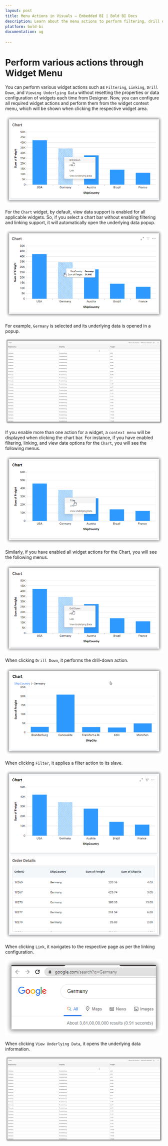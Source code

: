 ```yaml
---
layout: post
title: Menu Actions in Visuals – Embedded BI | Bold BI Docs
description: Learn about the menu actions to perform filtering, drill down, linking and view underlying data in Bold BI.
platform: bold-bi
documentation: ug

---
```


# Perform various actions through Widget Menu

You can perform various widget actions such as `Filtering`, `Linking`, `Drill Down`, and `Viewing Underlying Data` without resetting the properties or data configuration of widgets each time from Designer. Now, you can configure all required widget actions and perform them from the widget context menu, which will be shown when clicking the respective widget area.

![widget with all option](/static/assets/visualizing-data/working-with-widgets/images/widget_action_with_all_option.png)

For the `Chart` widget, by default, view data support is enabled for all applicable widgets. So, if you select a chart bar without enabling filtering and linking support, it will automatically open the underlying data popup.

![widget selection](/static/assets/visualizing-data/working-with-widgets/images/chart_widget_bar_selection.png)

For example, `Germany` is selected and its underlying data is opened in a popup.

![widget view data](/static/assets/visualizing-data/working-with-widgets/images/widget_action_view_data.png)

If you enable more than one action for a widget, a `context menu` will be displayed when clicking the chart bar. For instance, if you have enabled filtering, linking, and view date options for the `Chart`, you will see the following menus.

![widget action with limited menu data](/static/assets/visualizing-data/working-with-widgets/images/widget_action_limited_menu.png)

Similarly, if you have enabled all widget actions for the Chart, you will see the following menus.

![widget with all option](/static/assets/visualizing-data/working-with-widgets/images/widget_action_with_all_option.png)

When clicking `Drill Down`, it performs the drill-down action.

![chart drill down](/static/assets/visualizing-data/working-with-widgets/images/widget_action_drilldown.png)

When clicking `Filter`, it applies a filter action to its slave.

![chart filter action](/static/assets/visualizing-data/working-with-widgets/images/widget_action_filtering.png)

When clicking `Link`, it navigates to the respective page as per the linking configuration.

![chart linking](/static/assets/visualizing-data/working-with-widgets/images/widget_action_linking.png)

When clicking `View Underlying Data`, it opens the underlying data information.

![widget view data](/static/assets/visualizing-data/working-with-widgets/images/widget_action_view_data.png)






